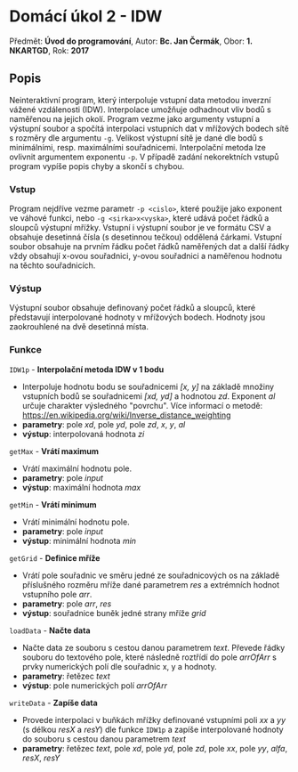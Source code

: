 ﻿# Domácí úkol 2 - IDW

Předmět: **Úvod do programování**, Autor: **Bc. Jan Čermák**, Obor: **1. NKARTGD**, Rok: **2017**

## Popis

Neinteraktivní program, který interpoluje vstupní data metodou inverzní vážené vzdálenosti (IDW). Interpolace umožňuje odhadnout vliv bodů s naměřenou na jejich okolí. Program vezme jako argumenty vstupní a výstupní soubor a spočítá interpolaci vstupních dat v mřížových bodech sítě s rozměry dle argumentu `-g`. Velikost výstupní sítě je dané dle bodů s minimálními, resp. maximálními souřadnicemi. Interpolační metoda lze ovlivnit argumentem exponentu `-p`. V případě zadání nekorektních vstupů program vypíše popis chyby a skončí s chybou.

### Vstup

Program nejdříve vezme parametr `-p <cislo>`, které použije jako exponent ve váhové funkci, nebo `-g <sirka>x<vyska>`, které udává počet řádků a sloupců výstupní mřížky. Vstupní i výstupní soubor je ve formátu CSV a obsahuje desetinná čísla (s desetinnou tečkou) oddělená čárkami. Vstupní soubor obsahuje na prvním řádku počet řádků naměřených dat a další řádky vždy obsahují x-ovou souřadnici, y-ovou souřadnici a naměřenou hodnotu na těchto souřadnicích.

### Výstup

Výstupní soubor obsahuje definovaný počet řádků a sloupců, které představují interpolované hodnoty v mřížových bodech. Hodnoty jsou zaokrouhlené na dvě desetinná místa.

### Funkce

`IDW1p` - **Interpolační metoda IDW v 1 bodu**
- Interpoluje hodnotu bodu se souřadnicemi *[x, y]* na základě množiny vstupních bodů se souřadnicemi *[xd, yd]* a hodnotou *zd*. Exponent *al* určuje charakter výsledného "povrchu". Více informací o metodě: https://en.wikipedia.org/wiki/Inverse_distance_weighting
- **parametry**: pole *xd*, pole *yd*, pole *zd*, *x*, *y*, *al*
- **výstup**: interpolovaná hodnota *zi*

`getMax` - **Vrátí maximum**
- Vrátí maximální hodnotu pole.
- **parametry**: pole *input*
- **výstup**: maximální hodnota *max*

`getMin` - **Vrátí minimum**
- Vrátí minimální hodnotu pole.
- **parametry**: pole *input*
- **výstup**: minimální hodnota *min*

`getGrid` - **Definice mříže**
- Vrátí pole souřadnic ve směru jedné ze souřadnicových os na základě příslušného rozměru mříže dané parametrem *res* a extrémních hodnot vstupního pole *arr*.
- **parametry**: pole *arr*, *res*
- **výstup**: souřadnice buněk jedné strany mříže *grid*

`loadData` - **Načte data**
- Načte data ze souboru s cestou danou parametrem *text*. Převede řádky souboru do textového pole, které následně roztřídí do pole *arrOfArr* s prvky numerických polí dle souřadnic x, y a hodnoty.
- **parametry**: řetězec *text*
- **výstup**: pole numerických polí *arrOfArr*

`writeData` - **Zapíše data**
- Provede interpolaci v buňkách mřížky definované vstupními poli *xx* a *yy* (s délkou *resX* a *resY*) dle funkce `IDW1p` a zapíše interpolované hodnoty do souboru s cestou danou parametrem *text*
- **parametry**: řetězec *text*, pole *xd*, pole *yd*, pole *zd*, pole *xx*, pole *yy*, *alfa*, *resX*, *resY*
